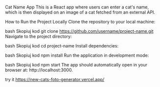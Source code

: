 Cat Name App
This is a React app where users can enter a cat's name, which is then displayed on an image of a cat fetched from an external API.

How to Run the Project Locally
Clone the repository to your local machine:

bash
Skopiuj kod
git clone https://github.com/username/project-name.git
Navigate to the project directory:

bash
Skopiuj kod
cd project-name
Install dependencies:

bash
Skopiuj kod
npm install
Run the application in development mode:

bash
Skopiuj kod
npm start
The app should automatically open in your browser at: http://localhost:3000.

try it https://new-cats-foto-generator.vercel.app/
